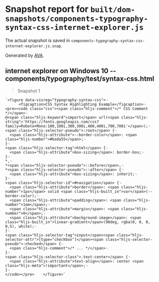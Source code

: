 # Snapshot report for `built/dom-snapshots/components-typography-syntax-css-internet-explorer.js`

The actual snapshot is saved in `components-typography-syntax-css-internet-explorer.js.snap`.

Generated by [AVA](https://ava.li).

## internet explorer on Windows 10 -- components/typography/test/syntax-css.html

> Snapshot 1

    `<figure data-visreg="typography-syntax-css">␊
          <figcaption>CSS Syntax Highlighting Example</figcaption>␊
    <pre><code class="css"><span class="hljs-comment">/* CSS Comment */</span>␊
    @<span class="hljs-keyword">import</span> url(<span class="hljs-string">'https://fonts.googleapis.com/css?family=Roboto+Mono:100,100i,300,300i,400,400i,700,700i'</span>);␊
    <span class="hljs-selector-pseudo">:root</span> {␊
      <span class="hljs-attribute">--border-color</span>: <span class="hljs-number">#bada55</span>;␊
    }␊
    <span class="hljs-selector-tag">html</span> {␊
      <span class="hljs-attribute">box-sizing</span>: border-box;␊
    }␊
    *,␊
    *<span class="hljs-selector-pseudo">::before</span>,␊
    *<span class="hljs-selector-pseudo">::after</span> {␊
      <span class="hljs-attribute">box-sizing</span>: inherit;␊
    }␊
    <span class="hljs-selector-id">#navigation</span> {␊
      <span class="hljs-attribute">border</span>: <span class="hljs-number">1px</span> solid <span class="hljs-built_in">var</span>(--border-color);␊
      <span class="hljs-attribute">padding</span>: <span class="hljs-number">1em</span>;␊
      <span class="hljs-attribute">margin</span>: <span class="hljs-number">0</span>;␊
      <span class="hljs-attribute">background-image</span>: <span class="hljs-built_in">linear-gradient</span>(90deg, rgba(0, 0, 0, 0,5), white);␊
    }␊
    <span class="hljs-selector-tag">input</span><span class="hljs-selector-attr">[type="checkbox"]</span><span class="hljs-selector-pseudo">:checked</span> {␊
      <span class="hljs-comment">/* ... */</span>␊
    }␊
    <span class="hljs-selector-class">.text-center</span> {␊
      <span class="hljs-attribute">text-align</span>: center <span class="hljs-meta">!important</span>;␊
    }␊
    </code></pre>    </figure>`
